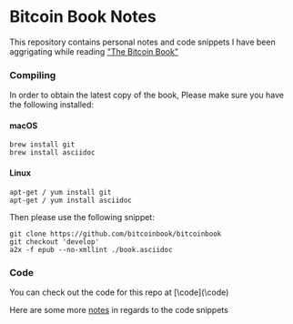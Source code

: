 # Bitcoin Book Notes
This repository contains personal notes and code snippets I have been aggrigating while reading ["The Bitcoin Book"](http://github.com/bitcoinbook/bitcoinbook)
### Compiling

In order to obtain the latest copy of the book,
Please make sure you have the following installed:

#### macOS
```
brew install git
brew install asciidoc
```
#### Linux
```
apt-get / yum install git
apt-get / yum install asciidoc
```

Then please use the following snippet:
```
git clone https://github.com/bitcoinbook/bitcoinbook
git checkout 'develop'
a2x -f epub --no-xmllint ./book.asciidoc
```

### Code

You can check out the code for this repo at [\code](\code\)

Here are some more [notes](\code\README.md) in regards to the code snippets